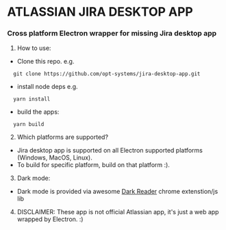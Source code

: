 # ATLASSIAN JIRA DESKTOP APP 

### Cross platform Electron wrapper for missing Jira desktop app


1. How to use:

- Clone this repo. e.g. 
```
  git clone https://github.com/opt-systems/jira-desktop-app.git
```
- install node deps e.g.
```
  yarn install
```
- build the apps:
```
  yarn build
```

2. Which platforms are supported?

- Jira desktop app is supported on all Electron supported platforms (Windows, MacOS, Linux). 
- To build for specific platform, build on that platform :).

3. Dark mode:

- Dark mode is provided via awesome [Dark Reader](https://github.com/darkreader/darkreader) chrome extenstion/js lib

4. DISCLAIMER: These app is not official Atlassian app, it's just a web app wrapped by Electron. :)
